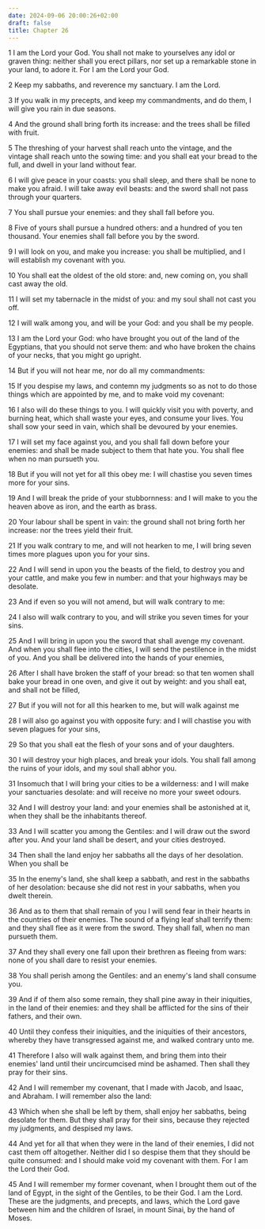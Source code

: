 ```yaml
---
date: 2024-09-06 20:00:26+02:00
draft: false
title: Chapter 26
---
```




1 I am the Lord your God. You shall not make to yourselves any idol or graven thing: neither shall you erect pillars, nor set up a remarkable stone in your land, to adore it. For I am the Lord your God.

2 Keep my sabbaths, and reverence my sanctuary. I am the Lord.

3 If you walk in my precepts, and keep my commandments, and do them, I will give you rain in due seasons.

4 And the ground shall bring forth its increase: and the trees shall be filled with fruit.

5 The threshing of your harvest shall reach unto the vintage, and the vintage shall reach unto the sowing time: and you shall eat your bread to the full, and dwell in your land without fear.

6 I will give peace in your coasts: you shall sleep, and there shall be none to make you afraid. I will take away evil beasts: and the sword shall not pass through your quarters.

7 You shall pursue your enemies: and they shall fall before you.

8 Five of yours shall pursue a hundred others: and a hundred of you ten thousand. Your enemies shall fall before you by the sword.

9 I will look on you, and make you increase: you shall be multiplied, and I will establish my covenant with you.

10 You shall eat the oldest of the old store: and, new coming on, you shall cast away the old.

11 I will set my tabernacle in the midst of you: and my soul shall not cast you off.

12 I will walk among you, and will be your God: and you shall be my people.

13 I am the Lord your God: who have brought you out of the land of the Egyptians, that you should not serve them: and who have broken the chains of your necks, that you might go upright.

14 But if you will not hear me, nor do all my commandments:

15 If you despise my laws, and contemn my judgments so as not to do those things which are appointed by me, and to make void my covenant:

16 I also will do these things to you. I will quickly visit you with poverty, and burning heat, which shall waste your eyes, and consume your lives. You shall sow your seed in vain, which shall be devoured by your enemies.

17 I will set my face against you, and you shall fall down before your enemies: and shall be made subject to them that hate you. You shall flee when no man pursueth you.

18 But if you will not yet for all this obey me: I will chastise you seven times more for your sins.

19 And I will break the pride of your stubbornness: and I will make to you the heaven above as iron, and the earth as brass.

20 Your labour shall be spent in vain: the ground shall not bring forth her increase: nor the trees yield their fruit.

21 If you walk contrary to me, and will not hearken to me, I will bring seven times more plagues upon you for your sins.

22 And I will send in upon you the beasts of the field, to destroy you and your cattle, and make you few in number: and that your highways may be desolate.

23 And if even so you will not amend, but will walk contrary to me:

24 I also will walk contrary to you, and will strike you seven times for your sins.

25 And I will bring in upon you the sword that shall avenge my covenant. And when you shall flee into the cities, I will send the pestilence in the midst of you. And you shall be delivered into the hands of your enemies,

26 After I shall have broken the staff of your bread: so that ten women shall bake your bread in one oven, and give it out by weight: and you shall eat, and shall not be filled,

27 But if you will not for all this hearken to me, but will walk against me

28 I will also go against you with opposite fury: and I will chastise you with seven plagues for your sins,

29 So that you shall eat the flesh of your sons and of your daughters.

30 I will destroy your high places, and break your idols. You shall fall among the ruins of your idols, and my soul shall abhor you.

31 Insomuch that I will bring your cities to be a wilderness: and I will make your sanctuaries desolate: and will receive no more your sweet odours.

32 And I will destroy your land: and your enemies shall be astonished at it, when they shall be the inhabitants thereof.

33 And I will scatter you among the Gentiles: and I will draw out the sword after you. And your land shall be desert, and your cities destroyed.

34 Then shall the land enjoy her sabbaths all the days of her desolation. When you shall be

35 In the enemy's land, she shall keep a sabbath, and rest in the sabbaths of her desolation: because she did not rest in your sabbaths, when you dwelt therein.

36 And as to them that shall remain of you I will send fear in their hearts in the countries of their enemies. The sound of a flying leaf shall terrify them: and they shall flee as it were from the sword. They shall fall, when no man pursueth them.

37 And they shall every one fall upon their brethren as fleeing from wars: none of you shall dare to resist your enemies.

38 You shall perish among the Gentiles: and an enemy's land shall consume you.

39 And if of them also some remain, they shall pine away in their iniquities, in the land of their enemies: and they shall be afflicted for the sins of their fathers, and their own.

40 Until they confess their iniquities, and the iniquities of their ancestors, whereby they have transgressed against me, and walked contrary unto me.

41 Therefore I also will walk against them, and bring them into their enemies' land until their uncircumcised mind be ashamed. Then shall they pray for their sins.

42 And I will remember my covenant, that I made with Jacob, and Isaac, and Abraham. I will remember also the land:

43 Which when she shall be left by them, shall enjoy her sabbaths, being desolate for them. But they shall pray for their sins, because they rejected my judgments, and despised my laws.

44 And yet for all that when they were in the land of their enemies, I did not cast them off altogether. Neither did I so despise them that they should be quite consumed: and I should make void my covenant with them. For I am the Lord their God.

45 And I will remember my former covenant, when I brought them out of the land of Egypt, in the sight of the Gentiles, to be their God. I am the Lord. These are the judgments, and precepts, and laws, which the Lord gave between him and the children of Israel, in mount Sinai, by the hand of Moses.

